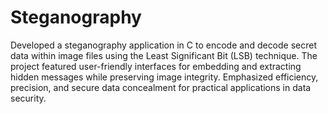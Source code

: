 # Steganography

Developed a steganography application in C to encode and decode secret data within image files using the Least Significant Bit (LSB) technique. The project featured user-friendly interfaces for embedding and extracting hidden messages while preserving image integrity. Emphasized efficiency, precision, and secure data concealment for practical applications in data security.
